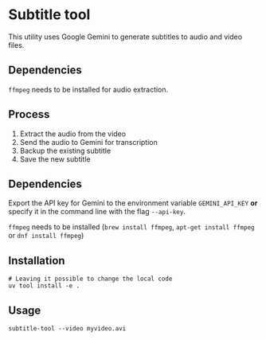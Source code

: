 # Subtitle tool

This utility uses Google Gemini to generate subtitles to audio and video files.

## Dependencies

`ffmpeg` needs to be installed for audio extraction.

## Process

1. Extract the audio from the video
2. Send the audio to Gemini for transcription
3. Backup the existing subtitle
4. Save the new subtitle

## Dependencies

Export the API key for Gemini to the environment variable `GEMINI_API_KEY`
**or** specify it in the command line with the flag `--api-key`.

`ffmpeg` needs to be installed (`brew install ffmpeg`, `apt-get install ffmpeg` or `dnf install ffmpeg`)

## Installation

```shell
# Leaving it possible to change the local code
uv tool install -e .
```

## Usage

```shell
subtitle-tool --video myvideo.avi
```
